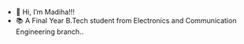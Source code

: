 - 👋 Hi, I’m Madiha!!!
- 📚 A Final Year B.Tech student from Electronics and Communication Engineering branch..
  
<!---
Madihaj14/Madihaj14 is a ✨ special ✨ repository because its `README.md` (this file) appears on your GitHub profile.
You can click the Preview link to take a look at your changes.
--->
